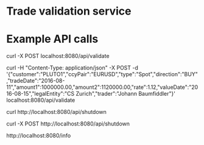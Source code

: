 Trade validation service
========================


Example API calls
=================

curl -X POST localhost:8080/api/validate

curl -H "Content-Type: application/json" -X POST -d '{"customer":"PLUTO1","ccyPair":"EURUSD","type":"Spot","direction":"BUY","tradeDate":"2016-08-11","amount1":1000000.00,"amount2":1120000.00,"rate":1.12,"valueDate":"2016-08-15","legalEntity":"CS Zurich","trader":"Johann Baumfiddler"}' localhost:8080/api/validate


curl http://localhost:8080/api/shutdown

curl -X POST http://localhost:8080/api/shutdown

http://localhost:8080/info